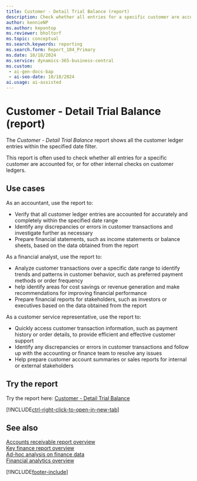 ```yaml
---
title: Customer - Detail Trial Balance (report)
description: Check whether all entries for a specific customer are accounted for, or for other internal checks on customer ledgers.
author: kennieNP
ms.author: kepontop
ms.reviewer: bholtorf
ms.topic: conceptual
ms.search.keywords: reporting
ms.search.form: Report_104_Primary
ms.date: 10/18/2024
ms.service: dynamics-365-business-central
ms.custom:
 - ai-gen-docs-bap
 - ai-seo-date: 10/18/2024
ai.usage: ai-assisted
---
```


# Customer - Detail Trial Balance (report)

The *Customer - Detail Trial Balance* report shows all the customer ledger entries within the specified date filter. 

This report is often used to check whether all entries for a specific customer are accounted for, or for other internal checks on customer ledgers.

## Use cases

<!-- 
Prompt

Below is a report in an ERP system. Provide 3-4 use cases for different personas working with sales.
Format like this:    
  
As a <persona>, use the report to    
* use case 1  
* use case 2    

Do not capitalize the persona names. 

## Report name
Customer - Detail Trial Balance

### What the report does
The *Customer - Detail Trial Balance* report shows all the customer ledger entries within the specified date filter. 

### Use cases
This report is often used to check whether all entries for a specific customer are accounted for, or for other internal checks on customer ledgers.
This report is particularly useful for accountants and financial analysts to verify and reconcile customer transactions, ensuring that all entries are accounted for accurately.

Please include your data sources and URLs

-->

As an accountant, use the report to:
* Verify that all customer ledger entries are accounted for accurately and completely within the specified date range
* Identify any discrepancies or errors in customer transactions and investigate further as necessary
* Prepare financial statements, such as income statements or balance sheets, based on the data obtained from the report

As a financial analyst, use the report to:
* Analyze customer transactions over a specific date range to identify trends and patterns in customer behavior, such as preferred payment methods or order frequency
* help identify areas for cost savings or revenue generation and make recommendations for improving financial performance
* Prepare financial reports for stakeholders, such as investors or executives based on the data obtained from the report

As a customer service representative, use the report to:
* Quickly access customer transaction information, such as payment history or order details, to provide efficient and effective customer support
* Identify any discrepancies or errors in customer transactions and follow up with the accounting or finance team to resolve any issues
* Help prepare customer account summaries or sales reports for internal or external stakeholders


## Try the report

Try the report here: [Customer - Detail Trial Balance](https://businesscentral.dynamics.com?report=104)

[!INCLUDE[ctrl-right-click-to-open-in-new-tab](../includes/ctrl-right-click-to-open-in-new-tab.md)]


## See also

[Accounts receivable report overview](../receivables-reports.md)  
[Key finance report overview](../finance-reports.md)  
[Ad-hoc analysis on finance data](../ad-hoc-analysis-finance.md)  
[Financial analytics overview](../bi.md)  

[!INCLUDE[footer-include](../includes/footer-banner.md)]